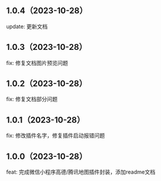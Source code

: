 ## 1.0.4（2023-10-28）
update: 更新文档
## 1.0.3（2023-10-28）
fix: 修复文档图片预览问题
## 1.0.2（2023-10-28）
fix: 修复文档部分问题
## 1.0.1（2023-10-28）
fix: 修改插件名字，修复插件启动报错问题
## 1.0.0（2023-10-28）
feat: 完成微信小程序高德/腾讯地图插件封装，添加readme文档
